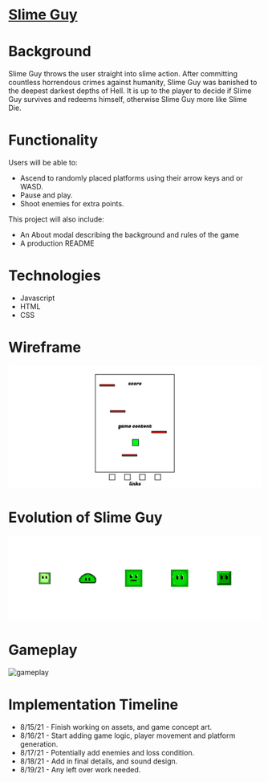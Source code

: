 # [Slime Guy](https://jflec.github.io/Slime-Guy/)

# Background

Slime Guy throws the user straight into slime action. After committing countless horrendous crimes against humanity, Slime Guy was banished to the deepest darkest depths of Hell. It is up to the player to decide if Slime Guy survives and redeems himself, otherwise Slime Guy more like Slime Die.

# Functionality

Users will be able to:
  * Ascend to randomly placed platforms using their arrow keys and or WASD.
  * Pause and play.
  * Shoot enemies for extra points.

This project will also include:
  * An About modal describing the background and rules of the game
  * A production README

# Technologies

  * Javascript
  * HTML
  * CSS

# Wireframe 

![wireframe](./src/assets/original_wireframe.png)

# Evolution of Slime Guy

![evolution](./src/assets/evo.png)

# Gameplay

![gameplay](./src/assets/gameplay.gif)



# Implementation Timeline

* 8/15/21 - Finish working on assets, and game concept art.
* 8/16/21 - Start adding game logic, player movement and platform generation.
* 8/17/21 - Potentially add enemies and loss condition. 
* 8/18/21 - Add in final details, and sound design.
* 8/19/21 - Any left over work needed.
